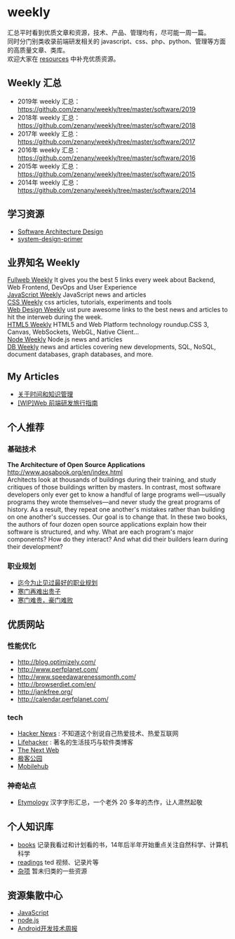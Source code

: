 weekly
======

汇总平时看到优质文章和资源，技术、产品、管理均有，尽可能一周一篇。  
同时分门别类收录前端研发相关的 javascript、css、php、python、管理等方面的高质量文章、类库。  
欢迎大家在 [resources](resources) 中补充优质资源。  


## Weekly 汇总

- 2019年 weekly 汇总： <https://github.com/zenany/weekly/tree/master/software/2019> 
- 2018年 weekly 汇总： <https://github.com/zenany/weekly/tree/master/software/2018> 
- 2017年 weekly 汇总： <https://github.com/zenany/weekly/tree/master/software/2017>  
- 2016年 weekly 汇总： <https://github.com/zenany/weekly/tree/master/software/2016>  
- 2015年 weekly 汇总： <https://github.com/zenany/weekly/tree/master/software/2015>  
- 2014年 weekly 汇总： <https://github.com/zenany/weekly/tree/master/software/2014>  

## 学习资源

- [Software Architecture Design](resources/software_architecture.md)
- [system-design-primer](https://github.com/donnemartin/system-design-primer)

## 业界知名 Weekly

[Fullweb Weekly](http://fullweb.io/)  It gives you the best 5 links every week about Backend, Web Frontend, DevOps and User Experience  
[JavaScript Weekly](http://javascriptweekly.com/)  JavaScript news and articles  
[CSS Weekly](http://css-weekly.com/)  css articles, tutorials, experiments and tools  
[Web Design Weekly](https://web-design-weekly.com/)  ust pure awesome links to the best news and articles to hit the interweb during the week.  
[HTML5 Weekly](http://html5weekly.com/)  HTML5 and Web Platform technology roundup.CSS 3, Canvas, WebSockets, WebGL, Native Client...  
[Node Weekly](http://nodeweekly.com/)  Node.js news and articles  
[DB Weekly](http://dbweekly.com/)  news and articles covering new developments, SQL, NoSQL, document databases, graph databases, and more.  

## My Articles  

- [关于时间和知识管理](https://github.com/zenany/zenany.github.io/blob/master/_posts/about_time_and_knowledge_management.md)  
- [[WIP]Web 前端研发旅行指南](https://github.com/zenany/zenany.github.io/blob/master/_posts/about_frontend.md)  

## 个人推荐

### 基础技术  

**The Architecture of Open Source Applications**  
http://www.aosabook.org/en/index.html  
Architects look at thousands of buildings during their training, and study critiques of those buildings written by masters. In contrast, most software developers only ever get to know a handful of large programs well—usually programs they wrote themselves—and never study the great programs of history. As a result, they repeat one another's mistakes rather than building on one another's successes. Our goal is to change that. In these two books, the authors of four dozen open source applications explain how their software is structured, and why. What are each program's major components? How do they interact? And what did their builders learn during their development?

### 职业规划

- [迄今为止见过最好的职业规划](http://www.360doc.com/content/13/0512/16/3125585_284829243.shtml)  
- [寒门再难出贵子](http://www.mtyyw.com/7013/)  
- [寒门难贵，豪门难败](https://mp.weixin.qq.com/s/89d42mC3RBKAHuoSCX6rEA)

## 优质网站

### 性能优化

- http://blog.optimizely.com/  
- http://www.perfplanet.com/  
- http://www.speedawarenessmonth.com/  
- http://browserdiet.com/en/  
- http://jankfree.org/
- http://calendar.perfplanet.com/  

### tech

- [Hacker News](https://news.ycombinator.com/) : 不知道这个别说自己热爱技术、热爱互联网  
- [Lifehacker](http://lifehacker.com/) : 著名的生活技巧与软件类博客  
- [The Next Web](http://thenextweb.com/)  
- [极客公园](http://www.geekpark.net/)  
- [Mobilehub](http://mobilehub.io/)  

### 神奇站点

- [Etymology](http://www.chineseetymology.org/) 汉字字形汇总，一个老外 20 多年的杰作，让人肃然起敬

## 个人知识库

- [books](books.md) 记录我看过和计划看的书，14年后半年开始重点关注自然科学、计算机科学
- [readings](books.md) ted 视频、记录片等
- [杂项](resources.md) 暂未归类的一些资源

## 资源集散中心

- [JavaScript](resources/javascript.md)  
- [node.js](resources/nodejs.md)  
- [Android开发技术周报](http://www.androidweekly.cn/)  
